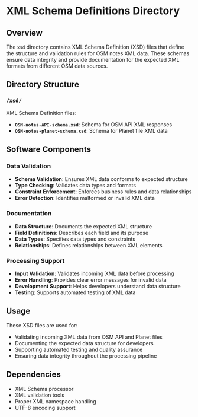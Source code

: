 # XML Schema Definitions Directory

## Overview
The `xsd` directory contains XML Schema Definition (XSD) files that define the 
structure and validation rules for OSM notes XML data. These schemas ensure data 
integrity and provide documentation for the expected XML formats from different 
OSM data sources.

## Directory Structure

### `/xsd/`
XML Schema Definition files:
- **`OSM-notes-API-schema.xsd`**: Schema for OSM API XML responses
- **`OSM-notes-planet-schema.xsd`**: Schema for Planet file XML data

## Software Components

### Data Validation
- **Schema Validation**: Ensures XML data conforms to expected structure
- **Type Checking**: Validates data types and formats
- **Constraint Enforcement**: Enforces business rules and data relationships
- **Error Detection**: Identifies malformed or invalid XML data

### Documentation
- **Data Structure**: Documents the expected XML structure
- **Field Definitions**: Describes each field and its purpose
- **Data Types**: Specifies data types and constraints
- **Relationships**: Defines relationships between XML elements

### Processing Support
- **Input Validation**: Validates incoming XML data before processing
- **Error Handling**: Provides clear error messages for invalid data
- **Development Support**: Helps developers understand data structure
- **Testing**: Supports automated testing of XML data

## Usage
These XSD files are used for:
- Validating incoming XML data from OSM API and Planet files
- Documenting the expected data structure for developers
- Supporting automated testing and quality assurance
- Ensuring data integrity throughout the processing pipeline

## Dependencies
- XML Schema processor
- XML validation tools
- Proper XML namespace handling
- UTF-8 encoding support 

